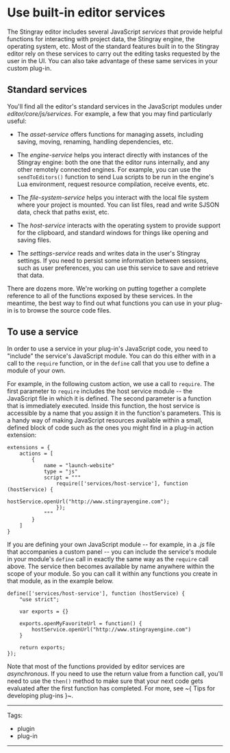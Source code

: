 # Use built-in editor services

The Stingray editor includes several JavaScript *services* that provide helpful functions for interacting with project data, the Stingray engine, the operating system, etc. Most of the standard features built in to the Stingray editor rely on these services to carry out the editing tasks requested by the user in the UI. You can also take advantage of these same services in your custom plug-in.

## Standard services

You'll find all the editor's standard services in the JavaScript modules under *editor/core/js/services*. For example, a few that you may find particularly useful:

-	The *asset-service* offers functions for managing assets, including saving, moving, renaming, handling dependencies, etc.

-	The *engine-service* helps you interact directly with instances of the Stingray engine: both the one that the editor runs internally, and any other remotely connected engines. For example, you can use the `sendToEditors()` function to send Lua scripts to be run in the engine's Lua environment, request resource compilation, receive events, etc.

-	The *file-system-service* helps you interact with the local file system where your project is mounted. You can list files, read and write SJSON data, check that paths exist, etc.

-	The *host-service* interacts with the operating system to provide support for the clipboard, and standard windows for things like opening and saving files.

-	The *settings-service* reads and writes data in the user's Stingray settings. If you need to persist some information between sessions, such as user preferences, you can use this service to save and retrieve that data.

There are dozens more. We're working on putting together a complete reference to all of the functions exposed by these services. In the meantime, the best way to find out what functions you can use in your plug-in is to browse the source code files.

## To use a service

In order to use a service in your plug-in's JavaScript code, you need to "include" the service's JavaScript module. You can do this either with in a call to the `require` function, or in the `define` call that you use to define a module of your own.

For example, in the following custom action, we use a call to `require`. The first parameter to `require` includes the host service module -- the JavaScript file in which it is defined. The second parameter is a function that is immediately executed. Inside this function, the host service is accessible by a name that you assign it in the function's parameters. This is a handy way of making JavaScript resources available within a small, defined block of code such as the ones you might find in a plug-in action extension:

~~~{sjson}
extensions = {
	actions = [
		{
			name = "launch-website"
		    type = "js"
			script = """
				require(['services/host-service'], function (hostService) {
		            hostService.openUrl("http://www.stingrayengine.com");
				});
			"""
		}
	]
}
~~~

If you are defining your own JavaScript module -- for example, in a *.js* file that accompanies a custom panel -- you can include the service's module in your module's `define` call in exactly the same way as the `require` call above. The service then becomes available by name anywhere within the scope of your module. So you can call it within any functions you create in that module, as in the example below.

~~~{js}
define(['services/host-service'], function (hostService) {
    "use strict";

	var exports = {}

	exports.openMyFavoriteUrl = function() {
		hostService.openUrl("http://www.stingrayengine.com")
	}

	return exports;
});
~~~

Note that most of the functions provided by editor services are *asynchronous*. If you need to use the return value from a function call, you'll need to use the `then()` method to make sure that your next code gets evaluated after the first function has completed. For more, see ~{ Tips for developing plug-ins }~.

---
Tags:
-	plugin
-	plug-in
---
